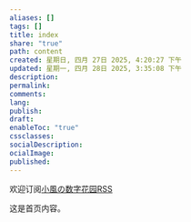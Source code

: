 ```yaml
---
aliases: []
tags: []
title: index
share: "true"
path: content
created: 星期日, 四月 27日 2025, 4:20:27 下午
updated: 星期一, 四月 28日 2025, 3:35:08 下午
description: 
permalink: 
comments: 
lang: 
publish: 
draft: 
enableToc: "true"
cssclasses: 
socialDescription: 
ocialImage: 
published:
---
```


欢迎订阅[小風の数字花园RSS](https://garden.aifeng.space/index.xml)

这是首页内容。
